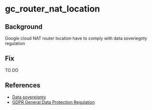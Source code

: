 # gc_router_nat_location

## Background

Google cloud NAT router location have to comply with data soveriegnty regulation

## Fix

TO DO

## References

- [Data sovereignty](https://en.wikipedia.org/wiki/Data_sovereignty)
- [GDPR General Data Protection Regulation](https://eur-lex.europa.eu/legal-content/EN/TXT/?uri=CELEX%3A32016R0679)
